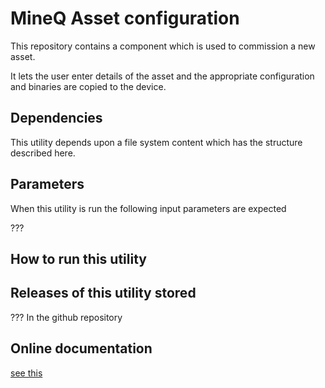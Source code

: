 # MineQ Asset configuration

This repository contains a component which is used to commission a new asset.

It lets the user enter details of the asset and the appropriate configuration and binaries are copied to the device.

## Dependencies

This utility depends upon a file system content which has the structure described here.

## Parameters

When this utility is run the following input parameters are expected

???

## How to run this utility

<todo>

## Releases of this utility stored

??? In the github repository

## Online documentation

[see this]( https://confluence.quartileone.com/x/EyQQAw )
